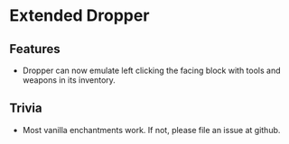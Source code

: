 # Extended Dropper

## Features

- Dropper can now emulate left clicking the facing block with tools and weapons in its inventory.

## Trivia

- Most vanilla enchantments work. If not, please file an issue at github.